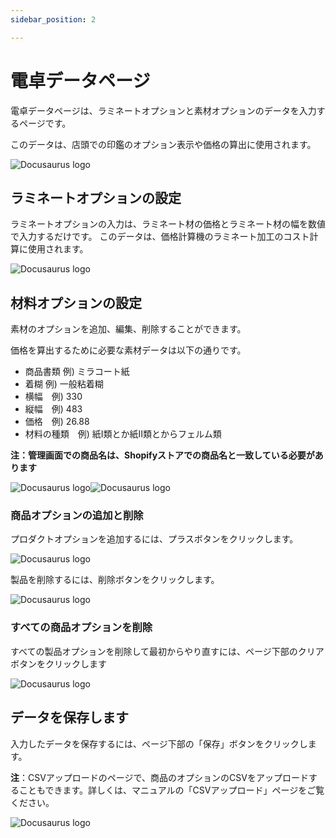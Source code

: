```yaml
---
sidebar_position: 2

---
```


# 電卓データページ

電卓データページは、ラミネートオプションと素材オプションのデータを入力するページです。

このデータは、店頭での印鑑のオプション表示や価格の算出に使用されます。

![Docusaurus logo](/img/docusaurus.png)


## ラミネートオプションの設定
ラミネートオプションの入力は、ラミネート材の価格とラミネート材の幅を数値で入力するだけです。
このデータは、価格計算機のラミネート加工のコスト計算に使用されます。

![Docusaurus logo](/img/docusaurus.png)

## 材料オプションの設定

素材のオプションを追加、編集、削除することができます。

価格を算出するために必要な素材データは以下の通りです。

- 商品書類 例) ミラコート紙
- 着糊 例) 一般粘着糊
- 横幅　例) 330
- 縦幅　例) 483
- 価格　例) 26.88
- 材料の種類　例) 紙I類とか紙II類とからフェルム類　

**注：管理画面での商品名は、Shopifyストアでの商品名と一致している必要があります**

![Docusaurus logo](/img/docusaurus.png)![Docusaurus logo](/img/docusaurus.png)

### 商品オプションの追加と削除

プロダクトオプションを追加するには、プラスボタンをクリックします。

![Docusaurus logo](/img/docusaurus.png)

製品を削除するには、削除ボタンをクリックします。

![Docusaurus logo](/img/docusaurus.png)

### すべての商品オプションを削除

すべての製品オプションを削除して最初からやり直すには、ページ下部のクリアボタンをクリックします

![Docusaurus logo](/img/docusaurus.png)

## データを保存します

入力したデータを保存するには、ページ下部の「保存」ボタンをクリックします。

**注**：CSVアップロードのページで、商品のオプションのCSVをアップロードすることもできます。詳しくは、マニュアルの「CSVアップロード」ページをご覧ください。

![Docusaurus logo](/img/docusaurus.png)





